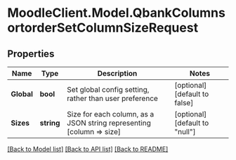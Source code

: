 # MoodleClient.Model.QbankColumnsortorderSetColumnSizeRequest

## Properties

Name | Type | Description | Notes
------------ | ------------- | ------------- | -------------
**Global** | **bool** | Set global config setting, rather than user preference | [optional] [default to false]
**Sizes** | **string** | Size for each column, as a JSON string representing [column &#x3D;&gt; size] | [optional] [default to "null"]

[[Back to Model list]](../README.md#documentation-for-models) [[Back to API list]](../README.md#documentation-for-api-endpoints) [[Back to README]](../README.md)

